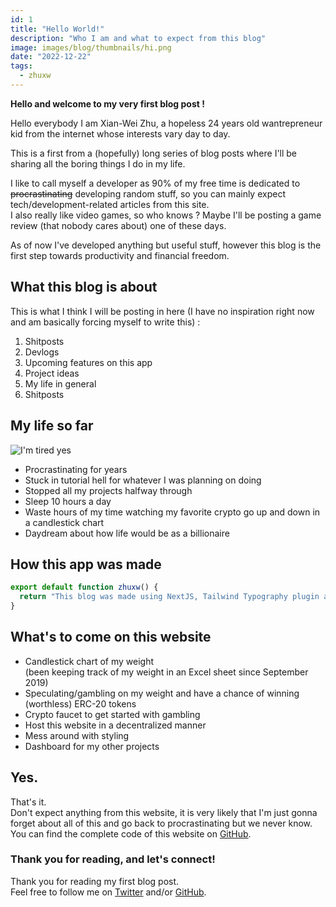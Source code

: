 ```yaml
---
id: 1
title: "Hello World!"
description: "Who I am and what to expect from this blog"
image: images/blog/thumbnails/hi.png
date: "2022-12-22"
tags:
  - zhuxw
---
```


**Hello and welcome to my very first blog post !**

Hello everybody I am Xian-Wei Zhu, a hopeless 24 years old wantrepreneur kid
from the internet whose interests vary day to day.

This is a first from a (hopefully) long series of blog posts where I'll be
sharing all the boring things I do in my life.

I like to call myself a developer as 90% of my free time is dedicated to
~~procrastinating~~ developing random stuff, so you can mainly expect
tech/development-related articles from this site. \
I also really like video games, so who knows ? Maybe I'll be posting a game review
(that nobody cares about) one of these days.

As of now I've developed anything but useful stuff, however this blog is the
first step towards productivity and financial freedom.

## What this blog is about

This is what I think I will be posting in here (I have no inspiration right now
and am basically forcing myself to write this) :

1. Shitposts
2. Devlogs
3. Upcoming features on this app
4. Project ideas
5. My life in general
6. Shitposts

## My life so far

![I'm tired yes](/images/blog/1-imtired.png)

- Procrastinating for years
- Stuck in tutorial hell for whatever I was planning on doing
- Stopped all my projects halfway through
- Sleep 10 hours a day
- Waste hours of my time watching my favorite crypto go up and down in a
  candlestick chart
- Daydream about how life would be as a billionaire

## How this app was made

```js
export default function zhuxw() {
  return "This blog was made using NextJS, Tailwind Typography plugin and Markdown";
}
```

## What's to come on this website

- Candlestick chart of my weight \
  (been keeping track of my weight in an Excel sheet since September 2019)
- Speculating/gambling on my weight and have a chance of winning (worthless)
  ERC-20 tokens
- Crypto faucet to get started with gambling
- Host this website in a decentralized manner
- Mess around with styling
- Dashboard for my other projects

## Yes.

That's it. \
Don't expect anything from this website, it is very likely that I'm just gonna forget
about all of this and go back to procrastinating but we never know. \
You can find the complete code of this website on
[GitHub](https://github.com/Xian-Wei/zhuxw/tree/develop).

### Thank you for reading, and let's connect!

Thank you for reading my first blog post. \
Feel free to follow me on [Twitter](https://twitter.com/xianweizhu) and/or [GitHub](https://github.com/Xian-Wei).
